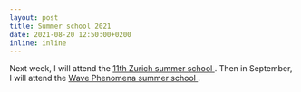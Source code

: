 ```yaml
---
layout: post
title: Summer school 2021
date: 2021-08-20 12:50:00+0200
inline: inline
---
```


Next week, I will attend the <a href="https://www.math.uzh.ch/index.php?konferenzdetails0&key1=618&L=1"> 11th Zurich summer school <a>. 
Then in September, I will attend the <a href="https://www.waves.kit.edu/summerschool2021.php"> Wave Phenomena summer school <a>.
